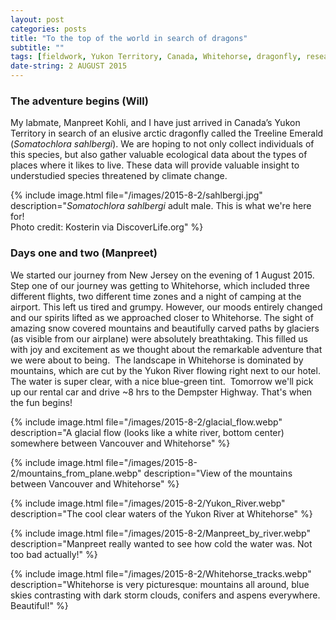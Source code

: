 ```yaml
---
layout: post
categories: posts
title: "To the top of the world in search of dragons"
subtitle: ""
tags: [fieldwork, Yukon Territory, Canada, Whitehorse, dragonfly, research, phylogenetics]
date-string: 2 AUGUST 2015
---
```


### The adventure begins (Will)

My labmate, Manpreet Kohli, and I have just arrived in Canada’s Yukon Territory in search of an elusive arctic dragonfly called the Treeline Emerald (*Somatochlora sahlbergi*). We are hoping to not only collect individuals of this species, but also gather valuable ecological data about the types of places where it likes to live. These data will provide valuable insight to understudied species threatened by climate change.

{% include image.html file="/images/2015-8-2/sahlbergi.jpg" description="<i>Somatochlora sahlbergi</i> adult male. This is what we're here for!<br>
Photo credit: Kosterin via DiscoverLife.org" %}

### Days one and two (Manpreet)

We started our journey from New Jersey on the evening of 1 August 2015. Step one of our journey was getting to Whitehorse, which included three different flights, two different time zones and a night of camping at the airport. This left us tired and grumpy. However, our moods entirely changed and our spirits lifted as we approached closer to Whitehorse. The sight of amazing snow covered mountains and beautifully carved paths by glaciers (as visible from our airplane) were absolutely breathtaking. This filled us with joy and excitement as we thought about the remarkable adventure that we were about to being.  The landscape in Whitehorse is dominated by mountains, which are cut by the Yukon River flowing right next to our hotel. The water is super clear, with a nice blue-green tint.  Tomorrow we'll pick up our rental car and drive ~8 hrs to the Dempster Highway. That's when the fun begins!

{% include image.html file="/images/2015-8-2/glacial_flow.webp" description="A glacial flow (looks like a white river, bottom center) somewhere between Vancouver and Whitehorse" %}

{% include image.html file="/images/2015-8-2/mountains_from_plane.webp" description="View of the mountains between Vancouver and Whitehorse" %}

{% include image.html file="/images/2015-8-2/Yukon_River.webp" description="The cool clear waters of the Yukon River at Whitehorse" %}

{% include image.html file="/images/2015-8-2/Manpreet_by_river.webp" description="Manpreet really wanted to see how cold the water was. Not too bad actually!" %}

{% include image.html file="/images/2015-8-2/Whitehorse_tracks.webp" description="Whitehorse is very picturesque: mountains all around, blue skies contrasting with dark storm clouds, conifers and aspens everywhere. Beautiful!" %}
